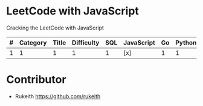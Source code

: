 # LeetCode with JavaScript
Cracking the LeetCode with JavaScript

| # | Category | Title | Difficulty | SQL | JavaScript | Go | Python3 |Swift|Kotlin|C|C++|C#|Java|
|---	|---	|---	|---	|---	|---	|---	|---	|---	|---	|---	|---	|---	|---	|
|  1 	|  1 	|   1	|   1	|  1 	| [x]  	|   1	|   1	|   1	|   1	|  1 	|   1	|   1	|   1	|

# Contributor
* Rukeith <https://github.com/rukeith>